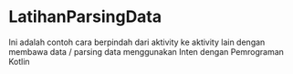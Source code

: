 # LatihanParsingData

Ini adalah contoh cara berpindah dari aktivity ke aktivity lain dengan membawa data / parsing data menggunakan Inten dengan Pemrograman Kotlin
